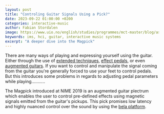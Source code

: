 ```yaml
---
layout: post
title: "Controling Guitar Signals Using a Pick?"
date: 2023-09-22 01:00:00 +0200
categories: interactive-music
author: Fabian Stordalen
image: https://www.uio.no/english/studies/programmes/mct-master/blog/assets/image/2023_09_14_fabianst_magpick.jpg?alt=original
keywords: ims, hci, guitar, interactive music systems
excerpt: "A deeper dive into the Magpick"
---
```


There are many ways of playing and expressing yourself using the guitar. Either through the use of [extended techniques](https://www.youtube.com/watch?v=UJZvc24IaD4&list=PLk9q3gCxIzjcmDlTBtBw-wMcErt6KqdYc&index=4), [effect pedals](https://www.youtube.com/watch?v=rYaloTRzVtc), or even [augmented guitars](https://www.youtube.com/watch?v=WXhh9hSlyHs). If you want to control and manipulate the signal coming from the guitar you're generally forced to  use your feet to control pedals. But this introduces some problems in regards to adjusting pedal parameters while playing...........

The Magpick introduced at NIME 2019 is an augmented guitar plectrum which enables the user to control pre-defined effects using magnetic signals emitted from the guitar's pickups. This pick promises low latency and highly nuanced control over the sound by using the [bela platform](https://bela.io/).

